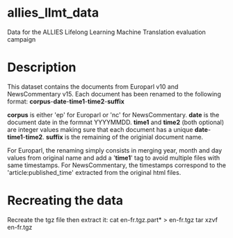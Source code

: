 # allies_llmt_data
Data for the ALLIES Lifelong Learning Machine Translation evaluation campaign

# Description
This dataset contains the documents from Europarl v10 and NewsCommentary v15.
Each document has been renamed to the following format:
**corpus**-**date**-**time1**-**time2**-**suffix**

**corpus** is either 'ep' for Europarl or 'nc' for NewsCommentary.
**date** is the document date in the formnat YYYYMMDD.
**time1** and **time2** (both optional) are integer values making sure that each document has a unique **date**-**time1**-**time2**.
**suffix** is the remaining of the originial document name.

For Europarl, the renaming simply consists in merging year, month and day values from original name and add a '**time1**' tag to avoid multiple files with same timestamps.
For NewsCommentary, the timestamps correspond to the 'article:published_time' extracted from the original html files.

# Recreating the data

Recreate the tgz file then extract it:
cat en-fr.tgz.part* > en-fr.tgz
tar xzvf en-fr.tgz








